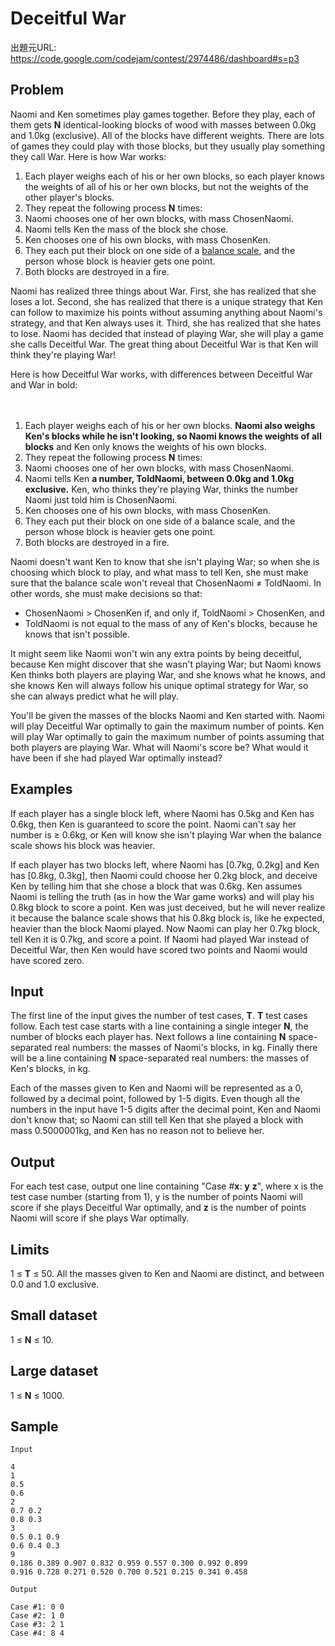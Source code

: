 # Deceitful War

出題元URL: https://code.google.com/codejam/contest/2974486/dashboard#s=p3

## Problem

Naomi and Ken sometimes play games together. Before they play, each of them gets **N** identical-looking blocks of wood with masses between 0.0kg and 1.0kg (exclusive). All of the blocks have different weights. There are lots of games they could play with those blocks, but they usually play something they call War. Here is how War works:

1. Each player weighs each of his or her own blocks, so each player knows the weights of all of his or her own blocks, but not the weights of the other player's blocks.
2. They repeat the following process **N** times:
  1. Naomi chooses one of her own blocks, with mass ChosenNaomi.
  2. Naomi tells Ken the mass of the block she chose.
  3. Ken chooses one of his own blocks, with mass ChosenKen.
  4. They each put their block on one side of a [balance scale](https://www.google.com/search?q=balance+scale&tbm=isch), and the person whose block is heavier gets one point.
  5. Both blocks are destroyed in a fire.

Naomi has realized three things about War. First, she has realized that she loses a lot. Second, she has realized that there is a unique strategy that Ken can follow to maximize his points without assuming anything about Naomi's strategy, and that Ken always uses it. Third, she has realized that she hates to lose. Naomi has decided that instead of playing War, she will play a game she calls Deceitful War. The great thing about Deceitful War is that Ken will think they're playing War!

Here is how Deceitful War works, with differences between Deceitful War and War in bold:

　

1. Each player weighs each of his or her own blocks. **Naomi also weighs Ken's blocks while he isn't looking, so Naomi knows the weights of all blocks** and Ken only knows the weights of his own blocks.
2. They repeat the following process **N** times:
  1. Naomi chooses one of her own blocks, with mass ChosenNaomi.
  2. Naomi tells Ken **a number, ToldNaomi, between 0.0kg and 1.0kg exclusive.** Ken, who thinks they're playing War, thinks the number Naomi just told him is ChosenNaomi.
  3. Ken chooses one of his own blocks, with mass ChosenKen.
  4. They each put their block on one side of a balance scale, and the person whose block is heavier gets one point.
  5. Both  blocks are destroyed in a fire.

Naomi doesn't want Ken to know that she isn't playing War; so when she is choosing which block to play, and what mass to tell Ken, she must make sure that the balance scale won't reveal that ChosenNaomi ≠ ToldNaomi. In other words, she must make decisions so that:

* ChosenNaomi > ChosenKen if, and only if, ToldNaomi > ChosenKen, and
* ToldNaomi is not equal to the mass of any of Ken's blocks, because he knows that isn't possible.

It might seem like Naomi won't win any extra points by being deceitful, because Ken might discover that she wasn't playing War; but Naomi knows Ken thinks both players are playing War, and she knows what he knows, and she knows Ken will always follow his unique optimal strategy for War, so she can always predict what he will play.

You'll be given the masses of the blocks Naomi and Ken started with. Naomi will play Deceitful War optimally to gain the maximum number of points. Ken will play War optimally to gain the maximum number of points assuming that both players are playing War. What will Naomi's score be? What would it have been if she had played War optimally instead?

## Examples

If each player has a single block left, where Naomi has 0.5kg and Ken has 0.6kg, then Ken is guaranteed to score the point. Naomi can't say her number is ≥ 0.6kg, or Ken will know she isn't playing War when the balance scale shows his block was heavier.

If each player has two blocks left, where Naomi has [0.7kg, 0.2kg] and Ken has [0.8kg, 0.3kg], then Naomi could choose her 0.2kg block, and deceive Ken by telling him that she chose a block that was 0.6kg. Ken assumes Naomi is telling the truth (as in how the War game works) and will play his 0.8kg block to score a point. Ken was just deceived, but he will never realize it because the balance scale shows that his 0.8kg block is, like he expected, heavier than the block Naomi played. Now Naomi can play her 0.7kg block, tell Ken it is 0.7kg, and score a point. If Naomi had played War instead of Deceitful War, then Ken would have scored two points and Naomi would have scored zero.

## Input

The first line of the input gives the number of test cases, **T**. **T** test cases follow. Each test case starts with a line containing a single integer **N**, the number of blocks each player has. Next follows a line containing **N** space-separated real numbers: the masses of Naomi's blocks, in kg. Finally there will be a line containing **N** space-separated real numbers: the masses of Ken's blocks, in kg.

Each of the masses given to Ken and Naomi will be represented as a 0, followed by a decimal point, followed by 1-5 digits. Even though all the numbers in the input have 1-5 digits after the decimal point, Ken and Naomi don't know that; so Naomi can still tell Ken that she played a block with mass 0.5000001kg, and Ken has no reason not to believe her.

## Output

For each test case, output one line containing "Case #**x**: **y** **z**", where x is the test case number (starting from 1), y is the number of points Naomi will score if she plays Deceitful War optimally, and **z** is the number of points Naomi will score if she plays War optimally.

## Limits

1 ≤ **T** ≤ 50.
All the masses given to Ken and Naomi are distinct, and between 0.0 and 1.0 exclusive.

## Small dataset

1 ≤ **N** ≤ 10.

## Large dataset

1 ≤ **N** ≤ 1000.

## Sample

```
Input

4
1
0.5
0.6
2
0.7 0.2
0.8 0.3
3
0.5 0.1 0.9
0.6 0.4 0.3
9
0.186 0.389 0.907 0.832 0.959 0.557 0.300 0.992 0.899
0.916 0.728 0.271 0.520 0.700 0.521 0.215 0.341 0.458

Output

Case #1: 0 0
Case #2: 1 0
Case #3: 2 1
Case #4: 8 4
```
